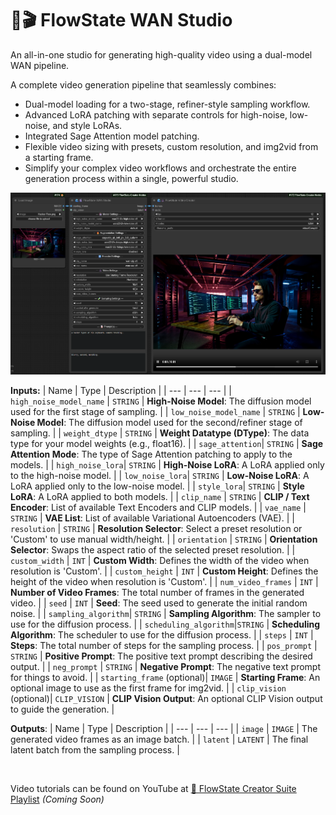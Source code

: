 # 🌊🎬 FlowState WAN Studio

An all-in-one studio for generating high-quality video using a dual-model WAN pipeline.

A complete video generation pipeline that seamlessly combines:
- Dual-model loading for a two-stage, refiner-style sampling workflow.
- Advanced LoRA patching with separate controls for high-noise, low-noise, and style LoRAs.
- Integrated Sage Attention model patching.
- Flexible video sizing with presets, custom resolution, and img2vid from a starting frame.
- Simplify your complex video workflows and orchestrate the entire generation process within a single, powerful studio.

<p align="center">
<img width='650' src='https://github.com/flowstateeng/FlowState-Creator-Nodes/blob/main/imgs/FlowState%20WAN%20Studio.png' alt='FS WAN Studio Image'/>
</p>

**Inputs:**
| Name | Type | Description |
| --- | --- | --- |
| `high_noise_model_name` | `STRING` | **High-Noise Model**: The diffusion model used for the first stage of sampling. |
| `low_noise_model_name` | `STRING` | **Low-Noise Model**: The diffusion model used for the second/refiner stage of sampling. |
| `weight_dtype` | `STRING` | **Weight Datatype (DType)**: The data type for your model weights (e.g., float16). |
| `sage_attention`| `STRING` | **Sage Attention Mode**: The type of Sage Attention patching to apply to the models. |
| `high_noise_lora`| `STRING` | **High-Noise LoRA**: A LoRA applied only to the high-noise model. |
| `low_noise_lora`| `STRING` | **Low-Noise LoRA**: A LoRA applied only to the low-noise model. |
| `style_lora`| `STRING` | **Style LoRA**: A LoRA applied to both models. |
| `clip_name` | `STRING` | **CLIP / Text Encoder**: List of available Text Encoders and CLIP models. |
| `vae_name` | `STRING` | **VAE List**: List of available Variational Autoencoders (VAE). |
| `resolution` | `STRING` | **Resolution Selector**: Select a preset resolution or 'Custom' to use manual width/height. |
| `orientation` | `STRING` | **Orientation Selector**: Swaps the aspect ratio of the selected preset resolution. |
| `custom_width` | `INT` | **Custom Width**: Defines the width of the video when resolution is 'Custom'. |
| `custom_height` | `INT` | **Custom Height**: Defines the height of the video when resolution is 'Custom'. |
| `num_video_frames` | `INT` | **Number of Video Frames**: The total number of frames in the generated video. |
| `seed` | `INT` | **Seed**: The seed used to generate the initial random noise. |
| `sampling_algorithm`| `STRING` | **Sampling Algorithm**: The sampler to use for the diffusion process. |
| `scheduling_algorithm`|`STRING` | **Scheduling Algorithm**: The scheduler to use for the diffusion process. |
| `steps` | `INT` | **Steps**: The total number of steps for the sampling process. |
| `pos_prompt` | `STRING` | **Positive Prompt**: The positive text prompt describing the desired output. |
| `neg_prompt` | `STRING` | **Negative Prompt**: The negative text prompt for things to avoid. |
| `starting_frame` (optional)| `IMAGE` | **Starting Frame**: An optional image to use as the first frame for img2vid. |
| `clip_vision` (optional)| `CLIP_VISION` | **CLIP Vision Output**: An optional CLIP Vision output to guide the generation. |

**Outputs**:
| Name | Type | Description |
| --- | --- | --- |
| `image` | `IMAGE` | The generated video frames as an image batch. |
| `latent` | `LATENT` | The final latent batch from the sampling process. |

<br/>

Video tutorials can be found on YouTube at [🌊 FlowState Creator Suite Playlist](https://www.youtube.com/playlist?list=PLopF-DMGUFkTulZRkSpRmKFcTENKFicws) *(Coming Soon)*
